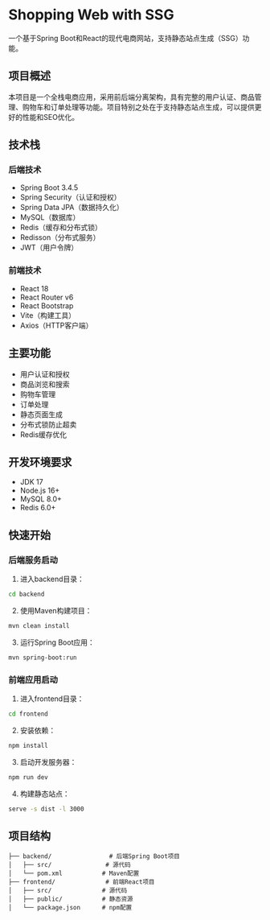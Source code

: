 # Shopping Web with SSG

一个基于Spring Boot和React的现代电商网站，支持静态站点生成（SSG）功能。

## 项目概述

本项目是一个全栈电商应用，采用前后端分离架构，具有完整的用户认证、商品管理、购物车和订单处理等功能。项目特别之处在于支持静态站点生成，可以提供更好的性能和SEO优化。

## 技术栈

### 后端技术
- Spring Boot 3.4.5
- Spring Security（认证和授权）
- Spring Data JPA（数据持久化）
- MySQL（数据库）
- Redis（缓存和分布式锁）
- Redisson（分布式服务）
- JWT（用户令牌）

### 前端技术
- React 18
- React Router v6
- React Bootstrap
- Vite（构建工具）
- Axios（HTTP客户端）

## 主要功能

- 用户认证和授权
- 商品浏览和搜索
- 购物车管理
- 订单处理
- 静态页面生成
- 分布式锁防止超卖
- Redis缓存优化

## 开发环境要求

- JDK 17
- Node.js 16+
- MySQL 8.0+
- Redis 6.0+

## 快速开始

### 后端服务启动

1. 进入backend目录：
```bash
cd backend
```

2. 使用Maven构建项目：
```bash
mvn clean install
```

3. 运行Spring Boot应用：
```bash
mvn spring-boot:run
```

### 前端应用启动

1. 进入frontend目录：
```bash
cd frontend
```

2. 安装依赖：
```bash
npm install
```

3. 启动开发服务器：
```bash
npm run dev
```

4. 构建静态站点：
```bash
serve -s dist -l 3000
```

## 项目结构

```
├── backend/                # 后端Spring Boot项目
│   ├── src/               # 源代码
│   └── pom.xml           # Maven配置
├── frontend/              # 前端React项目
│   ├── src/              # 源代码
│   ├── public/           # 静态资源
│   └── package.json      # npm配置
```
